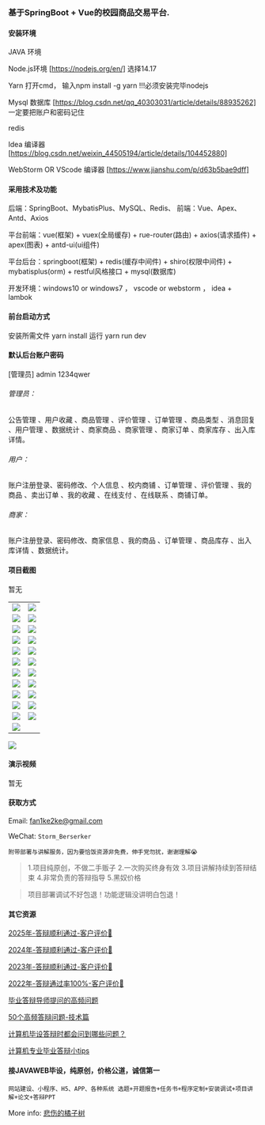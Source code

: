 ### 基于SpringBoot + Vue的校园商品交易平台.

#### 安装环境

JAVA 环境 

Node.js环境 [https://nodejs.org/en/] 选择14.17

Yarn 打开cmd， 输入npm install -g yarn !!!必须安装完毕nodejs

Mysql 数据库 [https://blog.csdn.net/qq_40303031/article/details/88935262] 一定要把账户和密码记住

redis

Idea 编译器 [https://blog.csdn.net/weixin_44505194/article/details/104452880]

WebStorm OR VScode 编译器 [https://www.jianshu.com/p/d63b5bae9dff]

#### 采用技术及功能

后端：SpringBoot、MybatisPlus、MySQL、Redis、
前端：Vue、Apex、Antd、Axios

平台前端：vue(框架) + vuex(全局缓存) + rue-router(路由) + axios(请求插件) + apex(图表)  + antd-ui(ui组件)

平台后台：springboot(框架) + redis(缓存中间件) + shiro(权限中间件) + mybatisplus(orm) + restful风格接口 + mysql(数据库)

开发环境：windows10 or windows7 ， vscode or webstorm ， idea + lambok


#### 前台启动方式
安装所需文件 yarn install 
运行 yarn run dev

#### 默认后台账户密码
[管理员]
admin
1234qwer

###### 管理员：
公告管理 、用户收藏 、商品管理 、评价管理 、订单管理 、商品类型 、消息回复 、用户管理 、数据统计 、商家商品 、商家管理 、商家订单 、商家库存 、出入库详情。

###### 用户：
账户注册登录、密码修改、个人信息 、校内商铺 、订单管理 、评价管理 、我的商品 、卖出订单 、我的收藏 、在线支付 、在线联系 、商铺订单。

###### 商家：
账户注册登录、密码修改、商家信息 、我的商品 、订单管理 、商品库存 、出入库详情 、数据统计。

#### 项目截图
暂无

|  |  |
|---------------------|---------------------|
| ![](https://fank-bucket-oss.oss-cn-beijing.aliyuncs.com/img/4f12ebeb-3a7e-45bf-b615-480924674459.png) | ![](https://fank-bucket-oss.oss-cn-beijing.aliyuncs.com/img/b0a039be-2c73-4fd7-b93a-d51361dde484.png) |
| ![](https://fank-bucket-oss.oss-cn-beijing.aliyuncs.com/img/02db2884-30a8-40e0-9cae-f740027b0cf3.png) | ![](https://fank-bucket-oss.oss-cn-beijing.aliyuncs.com/img/6189002b-bb53-4840-9cf6-9207afcac640.png) |
| ![](https://fank-bucket-oss.oss-cn-beijing.aliyuncs.com/img/0fecb7e7-a283-45df-baf5-2d06435143db.png) | ![](https://fank-bucket-oss.oss-cn-beijing.aliyuncs.com/img/94974d84-2913-45af-9535-b85a1392d456.png) |
| ![](https://fank-bucket-oss.oss-cn-beijing.aliyuncs.com/img/0c0a9c58-a9cd-4733-b9b2-6b6c3a1b4652.png) | ![](https://fank-bucket-oss.oss-cn-beijing.aliyuncs.com/img/563e7b11-59ab-47d4-8fdc-a93053561b37.png) |
| ![](https://fank-bucket-oss.oss-cn-beijing.aliyuncs.com/img/fc54595e-4869-4d55-8f23-b8c4cdc5abed.png) | ![](https://fank-bucket-oss.oss-cn-beijing.aliyuncs.com/img/365baa89-9761-4a6b-8643-22b2475e865b.png) |
| ![](https://fank-bucket-oss.oss-cn-beijing.aliyuncs.com/img/fa0809d3-e812-4b0c-a5ca-efcc17bebdaa.png) | ![](https://fank-bucket-oss.oss-cn-beijing.aliyuncs.com/img/90cdcb85-e1f2-4baf-9c27-f2fa97bd06af.png) |
| ![](https://fank-bucket-oss.oss-cn-beijing.aliyuncs.com/img/f9625464-f05e-4b61-8104-839db4be4cbd.png) | ![](https://fank-bucket-oss.oss-cn-beijing.aliyuncs.com/img/29f6246b-22b8-4b8f-8fcd-10606075961e.png) |
| ![](https://fank-bucket-oss.oss-cn-beijing.aliyuncs.com/img/eaf9937d-0969-4b93-a50d-284369569666.png) | ![](https://fank-bucket-oss.oss-cn-beijing.aliyuncs.com/img/23d99093-3ebe-44f6-b37b-b7e2e91b111d.png) |
| ![](https://fank-bucket-oss.oss-cn-beijing.aliyuncs.com/img/da4c0a3e-ec83-4c94-a88d-a258c0ff63aa.png) | ![](https://fank-bucket-oss.oss-cn-beijing.aliyuncs.com/img/8edcb625-73fb-41bd-996f-57a898431805.png) |
| ![](https://fank-bucket-oss.oss-cn-beijing.aliyuncs.com/img/ce863021-b411-4118-a8e9-9ece88ca1bc9.png) | ![](https://fank-bucket-oss.oss-cn-beijing.aliyuncs.com/img/7cdf8ec3-d6fc-4fe2-aec7-c71589b69b65.png) |
| ![](https://fank-bucket-oss.oss-cn-beijing.aliyuncs.com/img/bfbda737-93af-4ff5-96fc-b7e91bbd109f.png) | ![](https://fank-bucket-oss.oss-cn-beijing.aliyuncs.com/img/5e0d0d78-845d-4a03-87a4-981f811dec2b.png) |
| ![](https://fank-bucket-oss.oss-cn-beijing.aliyuncs.com/img/b0cea8c0-69c3-4fef-a021-b50c8ca67fd1.png) |  |

![](https://fank-bucket-oss.oss-cn-beijing.aliyuncs.com/work/936e9baf53eb9a217af4f89c616dc19.png)

#### 演示视频

暂无

#### 获取方式

Email: fan1ke2ke@gmail.com

WeChat: `Storm_Berserker`

`附带部署与讲解服务，因为要恰饭资源非免费，伸手党勿扰，谢谢理解😭`

> 1.项目纯原创，不做二手贩子 2.一次购买终身有效 3.项目讲解持续到答辩结束 4.非常负责的答辩指导 5.黑奴价格

> 项目部署调试不好包退！功能逻辑没讲明白包退！

#### 其它资源

[2025年-答辩顺利通过-客户评价🍜](https://berserker287.github.io/2025/06/18/2025%E5%B9%B4%E7%AD%94%E8%BE%A9%E9%A1%BA%E5%88%A9%E9%80%9A%E8%BF%87/)

[2024年-答辩顺利通过-客户评价👻](https://berserker287.github.io/2024/06/06/2024%E5%B9%B4%E7%AD%94%E8%BE%A9%E9%A1%BA%E5%88%A9%E9%80%9A%E8%BF%87/)

[2023年-答辩顺利通过-客户评价🐢](https://berserker287.github.io/2023/06/14/2023%E5%B9%B4%E7%AD%94%E8%BE%A9%E9%A1%BA%E5%88%A9%E9%80%9A%E8%BF%87/)

[2022年-答辩通过率100%-客户评价🐣](https://berserker287.github.io/2022/05/25/%E9%A1%B9%E7%9B%AE%E4%BA%A4%E6%98%93%E8%AE%B0%E5%BD%95/)

[毕业答辩导师提问的高频问题](https://berserker287.github.io/2023/06/13/%E6%AF%95%E4%B8%9A%E7%AD%94%E8%BE%A9%E5%AF%BC%E5%B8%88%E6%8F%90%E9%97%AE%E7%9A%84%E9%AB%98%E9%A2%91%E9%97%AE%E9%A2%98/)

[50个高频答辩问题-技术篇](https://berserker287.github.io/2023/06/13/50%E4%B8%AA%E9%AB%98%E9%A2%91%E7%AD%94%E8%BE%A9%E9%97%AE%E9%A2%98-%E6%8A%80%E6%9C%AF%E7%AF%87/)

[计算机毕设答辩时都会问到哪些问题？](https://www.zhihu.com/question/31020988)

[计算机专业毕业答辩小tips](https://zhuanlan.zhihu.com/p/145911029)

#### 接JAVAWEB毕设，纯原创，价格公道，诚信第一

`网站建设、小程序、H5、APP、各种系统 选题+开题报告+任务书+程序定制+安装调试+项目讲解+论文+答辩PPT`

More info: [悲伤的橘子树](https://berserker287.github.io/)
